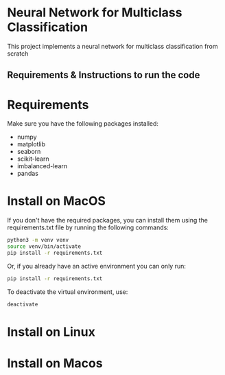 # Neural Network for Multiclass Classification 
This project implements a neural network for multiclass classification from scratch

## Requirements & Instructions to run the code
# Requirements
Make sure you have the following packages installed:
- numpy
- matplotlib
- seaborn
- scikit-learn
- imbalanced-learn
- pandas

# Install on MacOS
If you don't have the required packages, you can install them using the requirements.txt file by running the following commands:

```sh
python3 -m venv venv
source venv/bin/activate
pip install -r requirements.txt
```
Or, if you already have an active environment you can only run:
```sh
pip install -r requirements.txt
```

To deactivate the virtual environment, use:
```sh
deactivate
```



# Install on Linux

# Install on Macos 
